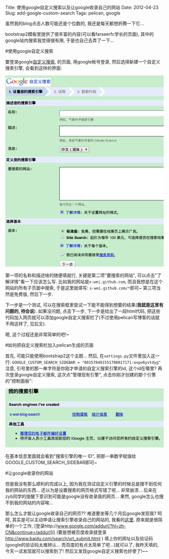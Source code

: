 Title: 使用google自定义搜索以及让google收录自己的网站
Date: 2012-04-23
Slug: add-google-custom-search
Tags: pelican, google


虽然我的blog点击人数可能还是个位数的, 我还是每天都想折腾一下它...

bootstrap2模板里提供了很丰富的内容(可以看farseerfc学长的页面), 其中的google站内搜索我觉得很有用, 于是也自己去弄了一下...

#使用google自定义搜索

要登录google[自定义搜索](http://www.google.com/cse/?hl=zh-CN), 的页面, 用google帐号登录, 然后选择新建一个自定义搜索引擎, 会看到这样的界面: 

![](_images/./add-google-custom-search/pasted_image.png)

第一项的名称和描述啥的随便填就行, 关键是第二项"要搜索的网站", 可以点击"了解详情"看一下应该怎么写. 比如我的网站是`x-wei.github.com`, 而且我想是在这个网站的所有子页面中搜索, 于是这里就填写: `x-wei.github.com/*`即可~ 第三项当然是免费版, 然后下一步.

下一步是一个测试, 可以在搜索框里尝试一下能不能得到想要的结果(**我就是这里有问题的, 待会说**). 如果没问题, 点击下一步, 下一步是给出了一段html代码, 把这些代码加入网页就可以添加google自定义搜索栏了(不过使用pelican写博客的话就不用这样了, 见后文).

嗯, 这个过程还是非常简单的吧!~

#如何把自定义搜索栏加入pelican生成的页面

首先, 可能只能使用bootstrap2这个主题... 然后, 在`settings.py`文件里加入这一行: 
`GOOGLE_CUSTOM_SEARCH_SIDEBAR = "001578481551708017171:axpo6yvtdyg"`
注意, 引号里的那一串字符是你刚才申请的自定义搜索引擎的id, 这个id在哪里? 再次登录google自定义搜索, 这次点"管理现有引擎", 点击你刚才创建的那个引擎的"控制面板":

![](_images/./add-google-custom-search/pasted_image001.png)

在基本信息里面就会看到"搜索引擎的唯一 ID", 把那一串数字赋值给GOOGLE_CUSTOM_SEARCH_SIDEBAR即可~

#让google收录你的网站

但是我没有那么顺利的完成以上, 因为我在测试自定义引擎的时候总是搜不到任何我的网站的东西... 还以为是设置搜索的网页格式写错了呢... 非常崩溃... 后来在zyb同学的提醒下意识到可能是google没有收录我的网页... 果然, google怎么也搜不到我的网站的内容唉...

那么怎么才能让google收录自己的网页?? 难道要坐等几个月后google发现我? 呵呵, 其实是可以主动申请让搜索引擎收录自己的网站的, 我看的[这里](http://zhidao.baidu.com/question/102933806.html). 原来就是很简单的一个工作, [登录http://www.google.com/addurl/?hl=zh-CN&continue=/addurl]() (要是想被百度收录就登录 <http://www.baidu.com/search/url_submit.html> ) 填上你的网址以及验证码(google的验证码太难辨认... 而百度的有点太简单了吧...)就可以了, 我昨天填的, 今天一试发现就可以搜索到了! 然后又发现google自定义搜索也好使了!~~


